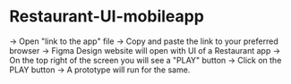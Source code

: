 # Restaurant-UI-mobileapp

-> Open "link to the app" file
-> Copy and paste the link to your preferred browser
-> Figma Design website will open with UI of a Restaurant app
-> On the top right of the screen you will see a "PLAY" button 
-> Click on the PLAY button
-> A prototype will run for the same.
